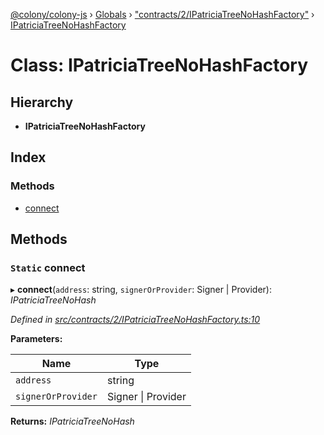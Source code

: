 [@colony/colony-js](../README.md) › [Globals](../globals.md) › ["contracts/2/IPatriciaTreeNoHashFactory"](../modules/_contracts_2_ipatriciatreenohashfactory_.md) › [IPatriciaTreeNoHashFactory](_contracts_2_ipatriciatreenohashfactory_.ipatriciatreenohashfactory.md)

# Class: IPatriciaTreeNoHashFactory

## Hierarchy

* **IPatriciaTreeNoHashFactory**

## Index

### Methods

* [connect](_contracts_2_ipatriciatreenohashfactory_.ipatriciatreenohashfactory.md#static-connect)

## Methods

### `Static` connect

▸ **connect**(`address`: string, `signerOrProvider`: Signer | Provider): *IPatriciaTreeNoHash*

*Defined in [src/contracts/2/IPatriciaTreeNoHashFactory.ts:10](https://github.com/JoinColony/colonyJS/blob/8037c41/src/contracts/2/IPatriciaTreeNoHashFactory.ts#L10)*

**Parameters:**

Name | Type |
------ | ------ |
`address` | string |
`signerOrProvider` | Signer &#124; Provider |

**Returns:** *IPatriciaTreeNoHash*
